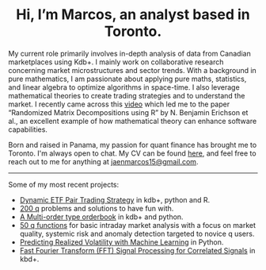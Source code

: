 <h1 align="center">Hi, I’m Marcos, an analyst based in Toronto.</h1>
  
<p>My current role primarily involves in-depth analysis of data from Canadian marketplaces using Kdb+. I mainly work on collaborative research concerning market microstructures and sector trends. With a background in pure mathematics, I am passionate about applying pure maths, statistics, and linear algebra to optimize algorithms in space-time. I also leverage mathematical theories to create trading strategies and to understand the market. I recently came across this <a href="https://www.youtube.com/watch?v=6htbyY3rH1w">video</a> which led me to the paper “Randomized Matrix Decompositions using R” by N. Benjamin Erichson et al., an excellent example of how mathematical theory can enhance software capabilities.</p>
        <p>Born and raised in Panama, my passion for quant finance has brought me to Toronto. I'm always open to chat. My CV can be found <a href="main/about/resume.html">here</a>, and feel free to reach out to me for anything at <a href="mailto:jaenmarcos15@gmail.com">jaenmarcos15@gmail.com</a>.</p>
      </td>
    </tr>
  </table>
</article>

<hr>

<p>Some of my most recent projects:</p>

<ul>
  <li><a href="main/subjects/hkex/index.html">Dynamic ETF Pair Trading Strategy</a> in kdb+, python and R.</li>
  <li><a href="main/subjects/fair/index.html">200 q</a> problems and solutions to have fun with.</li>
  <li><a href="main/subjects/util/index.html">A Multi-order type orderbook</a> in kdb+ and python.</li>
  <li><a href="main/about/index.html">50 q functions</a> for basic intraday market analysis with a focus on market quality, systemic risk and anomaly detection targeted to novice q users.</li>
  <li><a href="main/about/index.html">Predicting Realized Volatility with Machine Learning</a> in Python.</li>
  <li><a href="main/about/index.html">Fast Fourier Transform (FFT) Signal Processing for Correlated Signals</a> in kbd+.</li>
</ul>

</body>
</html>
